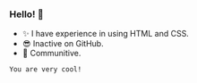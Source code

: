 ### Hello! 👋

<!DOCTYPE HTML>

- ✨ I have experience in using HTML and CSS.
- 😎 Inactive on GitHub.
- 🥂 Communitive.

<!DOCTYPE HTML>
    You are very cool!
